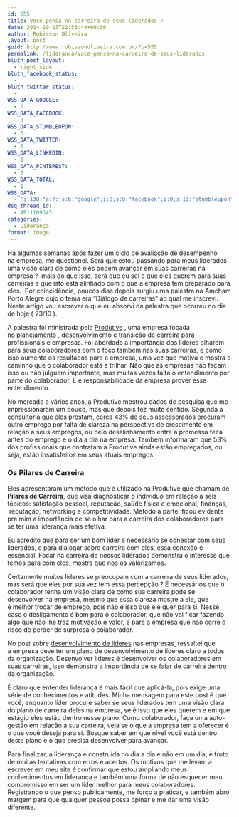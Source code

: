 ```yaml
---
id: 555
title: Você pensa na carreira de seus liderados ?
date: 2014-10-23T22:56:44+00:00
author: Robisson Oliveira
layout: post
guid: http://www.robissonoliveira.com.br/?p=555
permalink: /lideranca/voce-pensa-na-carreira-de-seus-liderados
bluth_post_layout:
  - right_side
bluth_facebook_status:
  - 
bluth_twitter_status:
  - 
WSS_DATA_GOOGLE:
  - 0
WSS_DATA_FACEBOOK:
  - 0
WSS_DATA_STUMBLEUPON:
  - 0
WSS_DATA_TWITTER:
  - 0
WSS_DATA_LINKEDIN:
  - 1
WSS_DATA_PINTEREST:
  - 0
WSS_DATA_TOTAL:
  - 1
WSS_DATA:
  - 's:138:"a:7:{s:6:"google";i:0;s:8:"facebook";i:0;s:11:"stumbleupon";i:0;s:7:"twitter";i:0;s:8:"linkedin";i:1;s:9:"pinterest";i:0;s:5:"total";i:1;}";'
dsq_thread_id:
  - 4911109545
categories:
  - Liderança
format: image
---
```

Há algumas semanas após fazer um ciclo de avaliação de desempenho na empresa, me questionei. Será que estou passando para meus liderados uma visão clara de como eles podem avançar em suas carreiras na empresa ?  mais do que isso, será que eu sei o que eles querem para suas carreiras e que isto está alinhado com o que a empresa tem preparado para eles.  Por coincidência, poucos dias depois surgiu uma palestra na Amcham Porto Alegre cujo o tema era &#8220;Diálogo de carreiras&#8221; ao qual me inscrevi. Neste artigo vou escrever o que eu absorvi da palestra que ocorreu no dia de hoje ( 23/10 ).<!--more-->

A palestra foi ministrada pela <a href="http://www.produtive.com.br/" target="_blank">Produtive</a> , uma empresa focada no planejamento , desenvolvimento e transição de carreira para profissionais e empresas. Foi abordado a importância dos líderes olharem para seus colaboradores com o foco também nas suas carreiras, e como isso aumenta os resultados para a empresa, uma vez que motiva e mostra o caminho que o colaborador está a trilhar. Não que as empresas não façam isso ou não julguem importante, mas muitas vezes falta o entendimento por parte do colaborador. E é responsabilidade da empresa prover esse entendimento.

No mercado a vários anos, a Produtive mostrou dados de pesquisa que me impressionaram um pouco, mas que depois fez muito sentido. Segunda a consultoria que eles prestam, cerca 43% de seus assessorados procuram outro emprego por falta de clareza na perspectiva de crescimento em relação a seus empregos, ou pelo desalinhamento entre a promessa feita antes do emprego e o dia a dia na empresa. Também informaram que 53% dos profissionais que contratam a Produtive ainda estão empregados, ou seja, estão insatisfeitos em seus atuais empregos.

### Os Pilares de Carreira

Eles apresentaram um método que é utilizado na Produtive que chamam de **Pilares de Carreira**, que visa diagnosticar o indivíduo em relação a seis tópicos: satisfação pessoal, reputação, saúde física e emocional, finanças,  reputação, networking e competitividade. Método a parte, ficou evidente pra mim a importância de se olhar para a carreira dos colaboradores para se ter uma liderança mais efetiva.

Eu acredito que para ser um bom líder é necessário se conectar com seus liderados, e para dialogar sobre carreira com eles, essa conexão é essencial. Focar na carreira de nossos liderados demonstra o interesse que temos para com eles, mostra que nos os valorizamos.

Certamente muitos líderes se preocupam com a carreira de seus liderados, mas será que eles por sua vez tem essa percepção ? É necessários que o colaborador tenha um visão clara de como sua carreira pode se desenvolver na empresa, mesmo que essa clareza mostre a ele, que é melhor trocar de emprego, pois não é isso que ele quer para si. Nesse caso o desligamento é bom para o colaborador, que não vai ficar fazendo algo que não lhe traz motivação e valor, e para a empresa que não corre o risco de perder de surpresa o colaborador.

No post sobre [desenvolvimento de líderes](http://www.robissonoliveira.com.br/lideranca/sua-empresa-fala-sobre-lideranca-e-ajuda-desenvolve-lo "Sua empresa fala sobre liderança e lhe ajuda a se desenvolver ?") nas empresas[ ](http://www.robissonoliveira.com.br/lideranca/sua-empresa-fala-sobre-lideranca-e-ajuda-desenvolve-lo "Sua empresa fala sobre liderança e lhe ajuda a se desenvolver ?") ressaltei que a empresa deve ter um plano de desenvolvimento de líderes claro a todos da organização. Desenvolver líderes é desenvolver os colaboradores em suas carreiras, isso demonstra a importância de se falar de carreira dentro da organização.

É claro que entender liderança é mais fácil que aplicá-la, pois exige uma série de conhecimentos e atitudes. Minha mensagem para este post é que você, enquanto líder procure saber se seus liderados tem uma visão clara do plano de carreira deles na empresa, se é isso que eles querem e em que estágio eles estão dentro nesse plano. Como colaborador, faça uma auto-gestão em relação a sua carreira, veja se o que a empresa tem a oferecer é o que você deseja para si. Busque saber em que nível você está dentro deste plano e o que precisa desenvolver para avançar.

Para finalizar, a liderança é construída no dia a dia e não em um dia, é fruto de muitas tentativas com erros e acertos. Os motivos que me levam a escrever em meu site é confirmar que estou ampliando meus conhecimentos em liderança e também uma forma de não esquecer meu compromisso em ser um líder melhor para meus colaboradores. Registrando o que penso publicamente, me forço a praticar, e também abro margem para que qualquer pessoa possa opinar e me dar uma visão diferente.

### 

&nbsp;